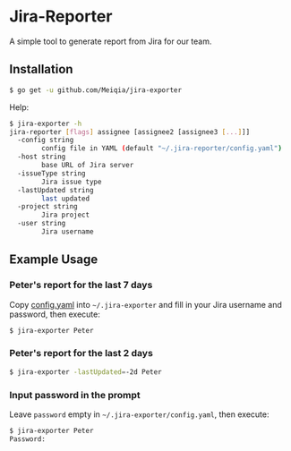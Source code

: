 # Jira-Reporter

A simple tool to generate report from Jira for our team.

## Installation

```bash
$ go get -u github.com/Meiqia/jira-exporter
```

Help:

```bash
$ jira-exporter -h
jira-reporter [flags] assignee [assignee2 [assignee3 [...]]]
  -config string
        config file in YAML (default "~/.jira-reporter/config.yaml")
  -host string
        base URL of Jira server
  -issueType string
        Jira issue type
  -lastUpdated string
        last updated
  -project string
        Jira project
  -user string
        Jira username
```

## Example Usage

### Peter's report for the last 7 days

Copy [config.yaml](config.yaml) into `~/.jira-exporter` and fill in your Jira username and password, then execute:

```bash
$ jira-exporter Peter
```

### Peter's report for the last 2 days

```bash
$ jira-exporter -lastUpdated=-2d Peter
```

### Input password in the prompt

Leave `password` empty in `~/.jira-exporter/config.yaml`, then execute:

```bash
$ jira-exporter Peter
Password: 
```
